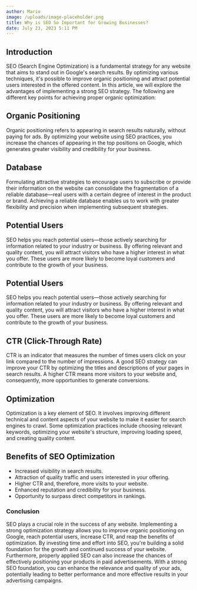```yaml
---
author: Mario
image: /uploads/image-placeholder.png
title: Why is SEO So Important for Growing Businesses?
date: July 23, 2023 5:11 PM
---
```

## Introduction

SEO (Search Engine Optimization) is a fundamental strategy for any website that aims to stand out in Google's search results. By optimizing various techniques, it's possible to improve organic positioning and attract potential users interested in the offered content. In this article, we will explore the advantages of implementing a strong SEO strategy. The following are different key points for achieving proper organic optimization:

## Organic Positioning

Organic positioning refers to appearing in search results naturally, without paying for ads. By optimizing your website using SEO practices, you increase the chances of appearing in the top positions on Google, which generates greater visibility and credibility for your business.

## Database

Formulating attractive strategies to encourage users to subscribe or provide their information on the website can consolidate the fragmentation of a reliable database—real users with a certain degree of interest in the product or brand. Achieving a reliable database enables us to work with greater flexibility and precision when implementing subsequent strategies.

## Potential Users

SEO helps you reach potential users—those actively searching for information related to your industry or business. By offering relevant and quality content, you will attract visitors who have a higher interest in what you offer. These users are more likely to become loyal customers and contribute to the growth of your business.

## Potential Users

SEO helps you reach potential users—those actively searching for information related to your industry or business. By offering relevant and quality content, you will attract visitors who have a higher interest in what you offer. These users are more likely to become loyal customers and contribute to the growth of your business.

## CTR (Click-Through Rate)

CTR is an indicator that measures the number of times users click on your link compared to the number of impressions. A good SEO strategy can improve your CTR by optimizing the titles and descriptions of your pages in search results. A higher CTR means more visitors to your website and, consequently, more opportunities to generate conversions.

## Optimization 

Optimization is a key element of SEO. It involves improving different technical and content aspects of your website to make it easier for search engines to crawl. Some optimization practices include choosing relevant keywords, optimizing your website's structure, improving loading speed, and creating quality content.

## Benefits of SEO Optimization

* Increased visibility in search results.
* Attraction of quality traffic and users interested in your offering.
* Higher CTR and, therefore, more visits to your website.
* Enhanced reputation and credibility for your business.
* Opportunity to surpass direct competitors in rankings.

### Conclusion

SEO plays a crucial role in the success of any website. Implementing a strong optimization strategy allows you to improve organic positioning on Google, reach potential users, increase CTR, and reap the benefits of optimization. By investing time and effort into SEO, you're building a solid foundation for the growth and continued success of your website. Furthermore, properly applied SEO can also increase the chances of effectively positioning your products in paid advertisements. With a strong SEO foundation, you can enhance the relevance and quality of your ads, potentially leading to better performance and more effective results in your advertising campaigns.